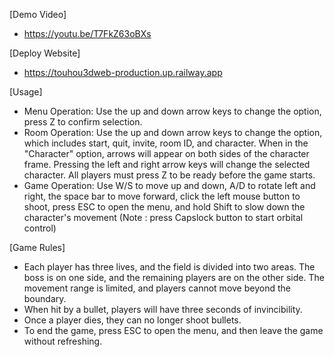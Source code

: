 [Demo Video]

- https://youtu.be/T7FkZ63oBXs

[Deploy Website]

- https://touhou3dweb-production.up.railway.app

[Usage]

- Menu Operation: Use the up and down arrow keys to change the option,
  press Z to confirm selection.
- Room Operation: Use the up and down arrow keys to change the option,
  which includes start, quit, invite, room ID, and character. When in
  the "Character" option, arrows will appear on both sides of the
  character frame. Pressing the left and right arrow keys will change
  the selected character. All players must press Z to be ready before
  the game starts.
- Game Operation: Use W/S to move up and down, A/D to rotate left and
  right, the space bar to move forward, click the left mouse button to
  shoot, press ESC to open the menu, and hold Shift to slow down the
  character's movement (Note : press Capslock button to start orbital
  control)

[Game Rules]

- Each player has three lives, and the field is divided into two areas.
  The boss is on one side, and the remaining players are on the other
  side. The movement range is limited, and players cannot move beyond
  the boundary.
- When hit by a bullet, players will have three seconds of invincibility.
- Once a player dies, they can no longer shoot bullets.
- To end the game, press ESC to open the menu, and then leave the game without refreshing.
